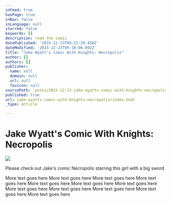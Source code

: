 ```yaml
---
inFeed: true
hasPage: true
inNav: false
inLanguage: null
starred: false
keywords: []
description: read the comic
datePublished: '2015-12-23T09:21:29.458Z'
dateModified: '2015-12-23T09:18:06.092Z'
title: "Jake Wyatt's Comic With Knights: Necropolis"
author: []
authors: []
publisher:
  name: null
  domain: null
  url: null
  favicon: null
sourcePath: _posts/2015-12-23-jake-wyatts-comic-with-knights-necropolis.md
published: true
url: jake-wyatts-comic-with-knights-necropolis/index.html
_type: Article

---
```

# **Jake Wyatt's Comic With Knights: Necropolis**
![](https://the-grid-user-content.s3-us-west-2.amazonaws.com/b8a1e19b-0a90-4bac-baf0-33631af7c895.jpg)

Please check out Jake's comic Necropolis starring this girl with a big sword

More text goes here More text goes here More text goes here More text goes here More text goes here More text goes here More text goes here More text goes here More text goes here More text goes here More text goes here More text goes here